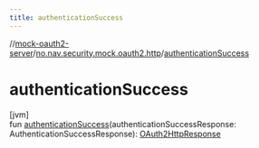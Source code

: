 ```yaml
---
title: authenticationSuccess
---
```

//[mock-oauth2-server](../../index.html)/[no.nav.security.mock.oauth2.http](index.html)/[authenticationSuccess](authentication-success.html)



# authenticationSuccess



[jvm]\
fun [authenticationSuccess](authentication-success.html)(authenticationSuccessResponse: AuthenticationSuccessResponse): [OAuth2HttpResponse](-o-auth2-http-response/index.html)




